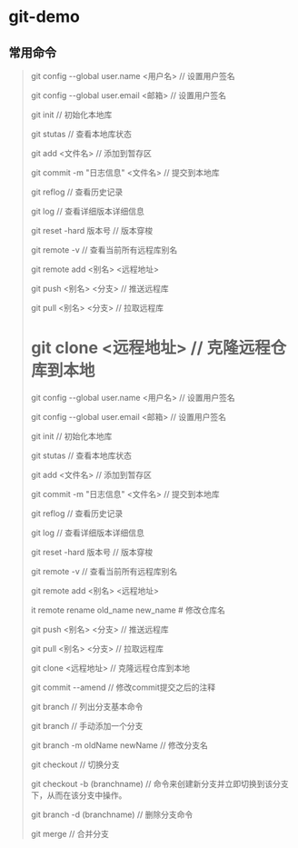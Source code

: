 # git-demo

## 常用命令
> git config --global user.name  <用户名> // 设置用户签名
>
> git config --global user.email  <邮箱>	// 设置用户签名
>
> git init	 // 初始化本地库
>
> git stutas	// 查看本地库状态
>
> git add <文件名> // 添加到暂存区
>
> git commit -m "日志信息" <文件名>	 // 提交到本地库
>
> git reflog	// 查看历史记录
>
> git log	 // 查看详细版本详细信息
>
> git reset -hard 版本号	 // 版本穿梭
>
> git remote -v 	 // 查看当前所有远程库别名
>
> git remote add <别名> <远程地址>
>
> git push <别名> <分支>	// 推送远程库
>
> git pull <别名> <分支>	 // 拉取远程库
>
> git clone <远程地址>	// 克隆远程仓库到本地
> =======
>
> git config --global user.name  <用户名> // 设置用户签名  
>
> git config --global user.email  <邮箱> // 设置用户签名
>
> git init // 初始化本地库
>
> git stutas // 查看本地库状态
>
> git add <文件名> // 添加到暂存区
>
> git commit -m "日志信息" <文件名> // 提交到本地库
>
> git reflog // 查看历史记录
>
> git log // 查看详细版本详细信息
>
> git reset -hard 版本号 // 版本穿梭
>
> git remote -v // 查看当前所有远程库别名
>
> git remote add <别名> <远程地址>
>
> it remote rename old_name new_name  # 修改仓库名
> 
> git push <别名> <分支> // 推送远程库
>
> git pull <别名> <分支> // 拉取远程库
>
> git clone <远程地址> // 克隆远程仓库到本地  
> 
> git commit --amend // 修改commit提交之后的注释  
> 
> git branch // 列出分支基本命令  
> 
> git branch  <branchname> // 手动添加一个分支  
>
>  git branch -m oldName newName // 修改分支名
>  
> git checkout // 切换分支  
> 
>  git checkout -b (branchname)  // 命令来创建新分支并立即切换到该分支下，从而在该分支中操作。  
>  
> git branch -d (branchname) // 删除分支命令  
> 
> git merge // 合并分支  
